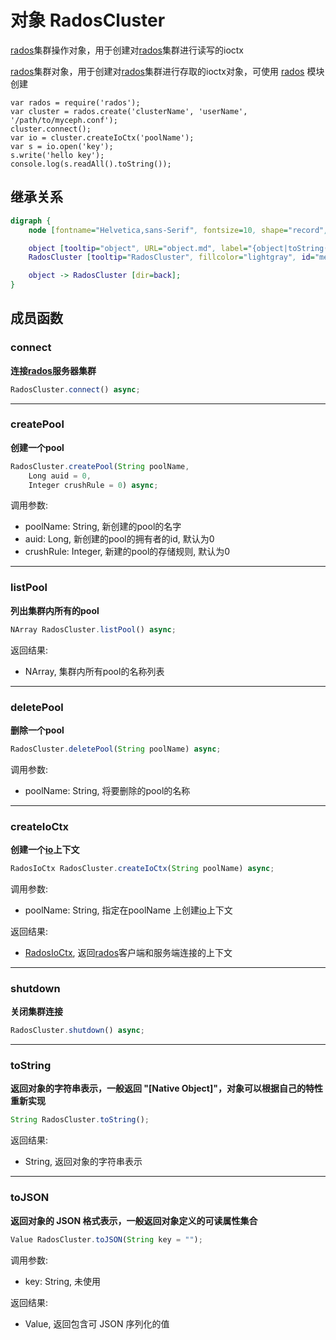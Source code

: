 # 对象 RadosCluster
[rados](../../module/ifs/rados.md)集群操作对象，用于创建对[rados](../../module/ifs/rados.md)集群进行读写的ioctx

[rados](../../module/ifs/rados.md)集群对象，用于创建对[rados](../../module/ifs/rados.md)集群进行存取的ioctx对象，可使用 [rados](../../module/ifs/rados.md) 模块创建
```
var rados = require('rados');
var cluster = rados.create('clusterName', 'userName', '/path/to/myceph.conf');
cluster.connect();
var io = cluster.createIoCtx('poolName');
var s = io.open('key');
s.write('hello key');
console.log(s.readAll().toString());
```

## 继承关系
```dot
digraph {
    node [fontname="Helvetica,sans-Serif", fontsize=10, shape="record", style="filled", fillcolor="white"];

    object [tooltip="object", URL="object.md", label="{object|toString()\ltoJSON()\l}"];
    RadosCluster [tooltip="RadosCluster", fillcolor="lightgray", id="me", label="{RadosCluster|connect()\lcreatePool()\llistPool()\ldeletePool()\lcreateIoCtx()\lshutdown()\l}"];

    object -> RadosCluster [dir=back];
}
```

## 成员函数
        
### connect
**连接[rados](../../module/ifs/rados.md)服务器集群**

```JavaScript
RadosCluster.connect() async;
```

--------------------------
### createPool
**创建一个pool**

```JavaScript
RadosCluster.createPool(String poolName,
    Long auid = 0,
    Integer crushRule = 0) async;
```

调用参数:
* poolName: String, 新创建的pool的名字
* auid: Long, 新创建的pool的拥有者的id, 默认为0
* crushRule: Integer, 新建的pool的存储规则, 默认为0

--------------------------
### listPool
**列出集群内所有的pool**

```JavaScript
NArray RadosCluster.listPool() async;
```

返回结果:
* NArray, 集群内所有pool的名称列表

--------------------------
### deletePool
**删除一个pool**

```JavaScript
RadosCluster.deletePool(String poolName) async;
```

调用参数:
* poolName: String, 将要删除的pool的名称

--------------------------
### createIoCtx
**创建一个[io](../../module/ifs/io.md)上下文**

```JavaScript
RadosIoCtx RadosCluster.createIoCtx(String poolName) async;
```

调用参数:
* poolName: String, 指定在poolName 上创建[io](../../module/ifs/io.md)上下文

返回结果:
* [RadosIoCtx](RadosIoCtx.md), 返回[rados](../../module/ifs/rados.md)客户端和服务端连接的上下文

--------------------------
### shutdown
**关闭集群连接**

```JavaScript
RadosCluster.shutdown() async;
```

--------------------------
### toString
**返回对象的字符串表示，一般返回 "[Native Object]"，对象可以根据自己的特性重新实现**

```JavaScript
String RadosCluster.toString();
```

返回结果:
* String, 返回对象的字符串表示

--------------------------
### toJSON
**返回对象的 JSON 格式表示，一般返回对象定义的可读属性集合**

```JavaScript
Value RadosCluster.toJSON(String key = "");
```

调用参数:
* key: String, 未使用

返回结果:
* Value, 返回包含可 JSON 序列化的值

